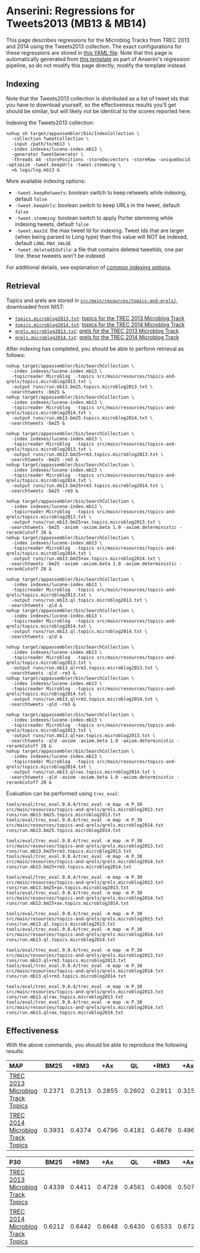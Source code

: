 # Anserini: Regressions for Tweets2013 (MB13 &amp; MB14)

This page describes regressions for the Microblog Tracks from TREC 2013 and 2014 using the Tweets2013 collection.
The exact configurations for these regressions are stored in [this YAML file](../src/main/resources/regression/mb13.yaml).
Note that this page is automatically generated from [this template](../src/main/resources/docgen/templates/mb13.template) as part of Anserini's regression pipeline, so do not modify this page directly; modify the template instead.

## Indexing

Note that the Tweets2013 collection is distributed as a list of tweet ids that you have to download yourself, so the
effectiveness results you'll get should be similar, but will likely not be identical to the scores reported here.

Indexing the Tweets2013 collection:

```
nohup sh target/appassembler/bin/IndexCollection \
  -collection TweetCollection \
  -input /path/to/mb13 \
  -index indexes/lucene-index.mb13 \
  -generator TweetGenerator \
  -threads 44 -storePositions -storeDocvectors -storeRaw -uniqueDocid -optimize -tweet.keepUrls -tweet.stemming \
  >& logs/log.mb13 &
```

More available indexing options:
* `-tweet.keepRetweets`: boolean switch to keep retweets while indexing, default `false`
* `-tweet.keepUrls`: boolean switch to keep URLs in the tweet, default `false`
* `-tweet.stemming`: boolean switch to apply Porter stemming while indexing tweets, default `false`
* `-tweet.maxId`: the max tweet Id for indexing. Tweet Ids that are larger (when being parsed to Long type) than this value will NOT be indexed, default `LONG.MAX_VALUE`
* `-tweet.deletedIdsFile`: a file that contains deleted tweetIds, one per line. these tweeets won't be indexed

For additional details, see explanation of [common indexing options](common-indexing-options.md).

## Retrieval

Topics and qrels are stored in [`src/main/resources/topics-and-qrels/`](../src/main/resources/topics-and-qrels/), downloaded from NIST:

+ [`topics.microblog2013.txt`](../src/main/resources/topics-and-qrels/topics.microblog2013.txt): [topics for the TREC 2013 Microblog Track](https://trec.nist.gov/data/microblog/2013/topics.MB111-170.txt)
+ [`topics.microblog2014.txt`](../src/main/resources/topics-and-qrels/topics.microblog2014.txt): [topics for the TREC 2014 Microblog Track](https://trec.nist.gov/data/microblog/2014/topics.MB171-225.txt)
+ [`qrels.microblog2013.txt`](../src/main/resources/topics-and-qrels/qrels.microblog2013.txt): [qrels for the TREC 2013 Microblog Track](https://trec.nist.gov/data/microblog/2013/qrels.txt)
+ [`qrels.microblog2014.txt`](../src/main/resources/topics-and-qrels/qrels.microblog2014.txt): [qrels for the TREC 2014 Microblog Track](https://trec.nist.gov/data/microblog/2014/qrels2014.txt)

After indexing has completed, you should be able to perform retrieval as follows:

```
nohup target/appassembler/bin/SearchCollection \
  -index indexes/lucene-index.mb13 \
  -topicreader Microblog  -topics src/main/resources/topics-and-qrels/topics.microblog2013.txt \
  -output runs/run.mb13.bm25.topics.microblog2013.txt \
 -searchtweets -bm25 &
nohup target/appassembler/bin/SearchCollection \
  -index indexes/lucene-index.mb13 \
  -topicreader Microblog  -topics src/main/resources/topics-and-qrels/topics.microblog2014.txt \
  -output runs/run.mb13.bm25.topics.microblog2014.txt \
 -searchtweets -bm25 &

nohup target/appassembler/bin/SearchCollection \
  -index indexes/lucene-index.mb13 \
  -topicreader Microblog  -topics src/main/resources/topics-and-qrels/topics.microblog2013.txt \
  -output runs/run.mb13.bm25+rm3.topics.microblog2013.txt \
 -searchtweets -bm25 -rm3 &
nohup target/appassembler/bin/SearchCollection \
  -index indexes/lucene-index.mb13 \
  -topicreader Microblog  -topics src/main/resources/topics-and-qrels/topics.microblog2014.txt \
  -output runs/run.mb13.bm25+rm3.topics.microblog2014.txt \
 -searchtweets -bm25 -rm3 &

nohup target/appassembler/bin/SearchCollection \
  -index indexes/lucene-index.mb13 \
  -topicreader Microblog  -topics src/main/resources/topics-and-qrels/topics.microblog2013.txt \
  -output runs/run.mb13.bm25+ax.topics.microblog2013.txt \
 -searchtweets -bm25 -axiom -axiom.beta 1.0 -axiom.deterministic -rerankCutoff 20 &
nohup target/appassembler/bin/SearchCollection \
  -index indexes/lucene-index.mb13 \
  -topicreader Microblog  -topics src/main/resources/topics-and-qrels/topics.microblog2014.txt \
  -output runs/run.mb13.bm25+ax.topics.microblog2014.txt \
 -searchtweets -bm25 -axiom -axiom.beta 1.0 -axiom.deterministic -rerankCutoff 20 &

nohup target/appassembler/bin/SearchCollection \
  -index indexes/lucene-index.mb13 \
  -topicreader Microblog  -topics src/main/resources/topics-and-qrels/topics.microblog2013.txt \
  -output runs/run.mb13.ql.topics.microblog2013.txt \
 -searchtweets -qld &
nohup target/appassembler/bin/SearchCollection \
  -index indexes/lucene-index.mb13 \
  -topicreader Microblog  -topics src/main/resources/topics-and-qrels/topics.microblog2014.txt \
  -output runs/run.mb13.ql.topics.microblog2014.txt \
 -searchtweets -qld &

nohup target/appassembler/bin/SearchCollection \
  -index indexes/lucene-index.mb13 \
  -topicreader Microblog  -topics src/main/resources/topics-and-qrels/topics.microblog2013.txt \
  -output runs/run.mb13.ql+rm3.topics.microblog2013.txt \
 -searchtweets -qld -rm3 &
nohup target/appassembler/bin/SearchCollection \
  -index indexes/lucene-index.mb13 \
  -topicreader Microblog  -topics src/main/resources/topics-and-qrels/topics.microblog2014.txt \
  -output runs/run.mb13.ql+rm3.topics.microblog2014.txt \
 -searchtweets -qld -rm3 &

nohup target/appassembler/bin/SearchCollection \
  -index indexes/lucene-index.mb13 \
  -topicreader Microblog  -topics src/main/resources/topics-and-qrels/topics.microblog2013.txt \
  -output runs/run.mb13.ql+ax.topics.microblog2013.txt \
 -searchtweets -qld -axiom -axiom.beta 1.0 -axiom.deterministic -rerankCutoff 20 &
nohup target/appassembler/bin/SearchCollection \
  -index indexes/lucene-index.mb13 \
  -topicreader Microblog  -topics src/main/resources/topics-and-qrels/topics.microblog2014.txt \
  -output runs/run.mb13.ql+ax.topics.microblog2014.txt \
 -searchtweets -qld -axiom -axiom.beta 1.0 -axiom.deterministic -rerankCutoff 20 &
```

Evaluation can be performed using `trec_eval`:

```
tools/eval/trec_eval.9.0.4/trec_eval -m map -m P.30 src/main/resources/topics-and-qrels/qrels.microblog2013.txt runs/run.mb13.bm25.topics.microblog2013.txt
tools/eval/trec_eval.9.0.4/trec_eval -m map -m P.30 src/main/resources/topics-and-qrels/qrels.microblog2014.txt runs/run.mb13.bm25.topics.microblog2014.txt

tools/eval/trec_eval.9.0.4/trec_eval -m map -m P.30 src/main/resources/topics-and-qrels/qrels.microblog2013.txt runs/run.mb13.bm25+rm3.topics.microblog2013.txt
tools/eval/trec_eval.9.0.4/trec_eval -m map -m P.30 src/main/resources/topics-and-qrels/qrels.microblog2014.txt runs/run.mb13.bm25+rm3.topics.microblog2014.txt

tools/eval/trec_eval.9.0.4/trec_eval -m map -m P.30 src/main/resources/topics-and-qrels/qrels.microblog2013.txt runs/run.mb13.bm25+ax.topics.microblog2013.txt
tools/eval/trec_eval.9.0.4/trec_eval -m map -m P.30 src/main/resources/topics-and-qrels/qrels.microblog2014.txt runs/run.mb13.bm25+ax.topics.microblog2014.txt

tools/eval/trec_eval.9.0.4/trec_eval -m map -m P.30 src/main/resources/topics-and-qrels/qrels.microblog2013.txt runs/run.mb13.ql.topics.microblog2013.txt
tools/eval/trec_eval.9.0.4/trec_eval -m map -m P.30 src/main/resources/topics-and-qrels/qrels.microblog2014.txt runs/run.mb13.ql.topics.microblog2014.txt

tools/eval/trec_eval.9.0.4/trec_eval -m map -m P.30 src/main/resources/topics-and-qrels/qrels.microblog2013.txt runs/run.mb13.ql+rm3.topics.microblog2013.txt
tools/eval/trec_eval.9.0.4/trec_eval -m map -m P.30 src/main/resources/topics-and-qrels/qrels.microblog2014.txt runs/run.mb13.ql+rm3.topics.microblog2014.txt

tools/eval/trec_eval.9.0.4/trec_eval -m map -m P.30 src/main/resources/topics-and-qrels/qrels.microblog2013.txt runs/run.mb13.ql+ax.topics.microblog2013.txt
tools/eval/trec_eval.9.0.4/trec_eval -m map -m P.30 src/main/resources/topics-and-qrels/qrels.microblog2014.txt runs/run.mb13.ql+ax.topics.microblog2014.txt
```

## Effectiveness

With the above commands, you should be able to reproduce the following results:

MAP                                     | BM25      | +RM3      | +Ax       | QL        | +RM3      | +Ax       |
:---------------------------------------|-----------|-----------|-----------|-----------|-----------|-----------|
[TREC 2013 Microblog Track Topics](../src/main/resources/topics-and-qrels/topics.microblog2013.txt)| 0.2371    | 0.2513    | 0.2855    | 0.2602    | 0.2911    | 0.3152    |
[TREC 2014 Microblog Track Topics](../src/main/resources/topics-and-qrels/topics.microblog2014.txt)| 0.3931    | 0.4374    | 0.4796    | 0.4181    | 0.4676    | 0.4965    |


P30                                     | BM25      | +RM3      | +Ax       | QL        | +RM3      | +Ax       |
:---------------------------------------|-----------|-----------|-----------|-----------|-----------|-----------|
[TREC 2013 Microblog Track Topics](../src/main/resources/topics-and-qrels/topics.microblog2013.txt)| 0.4339    | 0.4411    | 0.4728    | 0.4561    | 0.4906    | 0.5078    |
[TREC 2014 Microblog Track Topics](../src/main/resources/topics-and-qrels/topics.microblog2014.txt)| 0.6212    | 0.6442    | 0.6648    | 0.6430    | 0.6533    | 0.6727    |
